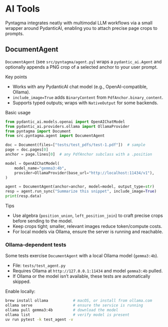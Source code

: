 # AI Tools

Pyntagma integrates neatly with multimodal LLM workflows via a small wrapper
around PydanticAI, enabling you to attach precise page crops to prompts.

## DocumentAgent

`DocumentAgent` (see `src/pyntagma/agent.py`) wraps a `pydantic_ai.Agent` and
optionally appends a PNG crop of a selected anchor to your user prompt.

Key points

- Works with any PydanticAI chat model (e.g., OpenAI-compatible, Ollama).
- `include_image=True` adds `BinaryContent` from `PdfAnchor.binary_content`.
- Supports typed outputs; wraps with `NativeOutput` for some backends.

Basic usage

```python
from pydantic_ai.models.openai import OpenAIChatModel
from pydantic_ai.providers.ollama import OllamaProvider
from pyntagma import Document
from src.pyntagma.agent import DocumentAgent

doc = Document(files=["tests/test_pdfs/test-1.pdf"])  # sample
page = doc.pages[0]
anchor = page.lines[0]  # any PdfAnchor subclass with a .position

model = OpenAIChatModel(
    model_name="gemma3:4b",
    provider=OllamaProvider(base_url="http://localhost:11434/v1"),
)

agent = DocumentAgent(anchor=anchor, model=model, output_type=str)
resp = agent.run_sync("Summarize this snippet", include_image=True)
print(resp.data)
```

Tips

- Use algebra (`position_union`, `left_position_join`) to craft precise crops
  before sending to the model.
- Keep crops tight; smaller, relevant images reduce token/compute costs.
- For local models via Ollama, ensure the server is running and reachable.

### Ollama-dependent tests

Some tests exercise `DocumentAgent` with a local Ollama model (`gemma3:4b`).

- File: `tests/test_agent.py`
- Requires Ollama at `http://127.0.0.1:11434` and model `gemma3:4b` pulled.
- If Ollama or the model isn’t available, these tests are automatically skipped.

Enable locally:

```bash
brew install ollama           # macOS, or install from ollama.com
ollama serve                  # ensure the service is running
ollama pull gemma3:4b         # download the model
ollama list                   # verify model is present
uv run pytest -k test_agent -v
```
